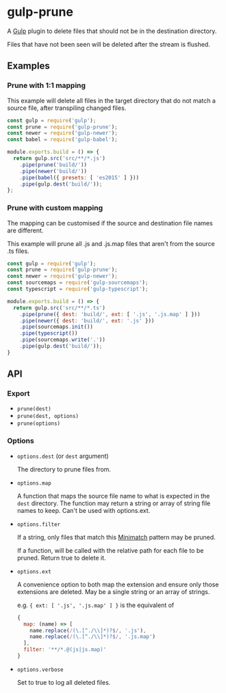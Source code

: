 # gulp-prune

A [Gulp](http://gulpjs.com/) plugin to delete files that should not be in the destination directory.

Files that have not been seen will be deleted after the stream is flushed.

## Examples

### Prune with 1:1 mapping

This example will delete all files in the target directory that do not match a source file,
after transpiling changed files.

```js
const gulp = require('gulp');
const prune = require('gulp-prune');
const newer = require('gulp-newer');
const babel = require('gulp-babel');

module.exports.build = () => {
  return gulp.src('src/**/*.js')
    .pipe(prune('build/'))
    .pipe(newer('build/'))
    .pipe(babel({ presets: [ 'es2015' ] }))
    .pipe(gulp.dest('build/'));
};
```

### Prune with custom mapping

The mapping can be customised if the source and destination file names are different.

This example will prune all .js and .js.map files that aren't from the source .ts files.

```js
const gulp = require('gulp');
const prune = require('gulp-prune');
const newer = require('gulp-newer');
const sourcemaps = require('gulp-sourcemaps');
const typescript = require('gulp-typescript');

module.exports.build = () => {
  return gulp.src('src/**/*.ts')
    .pipe(prune({ dest: 'build/', ext: [ '.js', '.js.map' ] }))
    .pipe(newer({ dest: 'build/', ext: '.js' }))
    .pipe(sourcemaps.init())
    .pipe(typescript())
    .pipe(sourcemaps.write('.'))
    .pipe(gulp.dest('build/'));
}
```

## API

### Export

- `prune(dest)`
- `prune(dest, options)`
- `prune(options)`

### Options

- `options.dest` (or `dest` argument)

  The directory to prune files from.

- `options.map`

  A function that maps the source file name to what is expected in the `dest` directory.  The function may return a string
  or array of string file names to keep.  Can't be used with options.ext.

- `options.filter`

  If a string, only files that match this [Minimatch](https://www.npmjs.com/package/minimatch) pattern may be pruned.

  If a function, will be called with the relative path for each file to be pruned.  Return true to delete it.

- `options.ext`

  A convenience option to both map the extension and ensure only those extensions are deleted.
  May be a single string or an array of strings.

  e.g. `{ ext: [ '.js', '.js.map' ] }` is the equivalent of

  ```js
  {
    map: (name) => [
      name.replace(/(\.[^./\\]*)?$/, '.js'),
      name.replace(/(\.[^./\\]*)?$/, '.js.map')
    ],
    filter: '**/*.@(js|js.map)'
  }
  ```

- `options.verbose`

  Set to true to log all deleted files.
